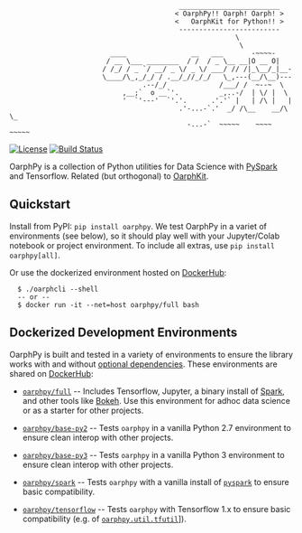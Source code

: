 ```
                                          _________________________
                                         < OarphPy!! Oarph! Oarph! >
                                         <   OarphKit for Python!! >
                                          -------------------------
                                                        \
                                                         \
                         ____                __   ___       -~~~~-
                        / __ \___ ________  / /  / _ \__ __|O __ O|     
                       / /_/ / _ `/ __/ _ \/ _ \/ ___/ // /|_\__/_|__-  
                       \____/\_,_/_/ / .__/_//_/_/   \_,---(__/\__)---  
                                 .--/_/             /___/ /  ~--~  \    
                            ,__;`  o __`'.          _,..-/  | \/ |  \   
                            '  `'---'  `'.'.      .'.'` |   | /\ |   |
                                          .'-...-`.'  _/ /\__    __/\ \_
                                            -...-`  ~~~~~    ~~~~    ~~~~~
```

[![License](http://img.shields.io/:license-apache-orange.svg)](http://www.apache.org/licenses/LICENSE-2.0) 
[![Build Status](https://circleci.com/gh/pwais/oarphpy.png?style=shield)](https://circleci.com/gh/pwais/oarphpy/tree/master)

OarphPy is a collection of Python utilities for Data Science with
[PySpark](https://spark.apache.org/docs/latest/api/python/) and Tensorflow. 
Related (but orthogonal) to [OarphKit](https://github.com/pwais/oarphkit).

## Quickstart

Install from PyPI: `pip install oarphpy`.  We test OarphPy in a variet of 
environments (see below), so it should play well with your Jupyter/Colab
notebook or project environment.  To include all extras, use
`pip install oarphpy[all]`.

Or use the dockerized environment hosted on [DockerHub](https://hub.docker.com/u/oarphpy):
```
  $ ./oarphcli --shell
  -- or --
  $ docker run -it --net=host oarphpy/full bash
```

## Dockerized Development Environments

OarphPy is built and tested in a variety of environments to ensure the library
works with and without [optional dependencies](setup.py#L18).  These
environments are shared on [DockerHub](https://hub.docker.com/u/oarphpy):
 
 * [`oarphpy/full`](docker/full.Dockerfile) -- Includes Tensorflow, Jupyter,
  a binary install of [Spark](https://spark.apache.org/), and other tools like
  [Bokeh](https://bokeh.org/). Use this environment for adhoc data science or
  as a starter for other projects.

 * [`oarphpy/base-py2`](docker/base-py2.Dockerfile) -- Tests `oarphpy` in a
  vanilla Python 2.7 environment to ensure clean interop with other projects.

 * [`oarphpy/base-py3`](docker/base-py3.Dockerfile) -- Tests `oarphpy` in a 
  vanilla Python 3 environment to ensure clean interop with other projects.

 * [`oarphpy/spark`](docker/spark.Dockerfile) -- Tests `oarphpy` with a vanilla
  install of [`pyspark`](https://spark.apache.org/) to ensure basic
  compatibility.

 * [`oarphpy/tensorflow`](docker/tensorflow.Dockerfile) -- Tests `oarphpy` with
  Tensorflow 1.x to ensure basic compatibility (e.g. of 
  [`oarphpy.util.tfutil`](oarphpy/util/tfutil.py)]).

